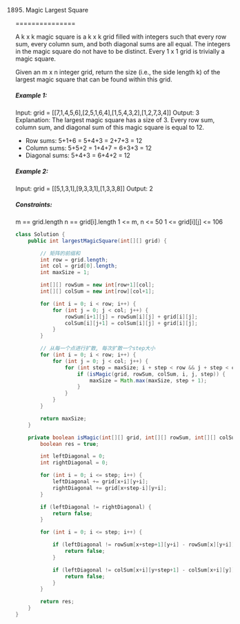 1895. Magic Largest Square

===============

A k x k magic square is a k x k grid filled with integers such that every row sum, every column sum, and both diagonal sums are all equal. The integers in the magic square do not have to be distinct. Every 1 x 1 grid is trivially a magic square.

Given an m x n integer grid, return the size (i.e., the side length k) of the largest magic square that can be found within this grid.

##### Example 1:

Input: grid = [[7,1,4,5,6],[2,5,1,6,4],[1,5,4,3,2],[1,2,7,3,4]]
Output: 3
Explanation: The largest magic square has a size of 3.
Every row sum, column sum, and diagonal sum of this magic square is equal to 12.

- Row sums: 5+1+6 = 5+4+3 = 2+7+3 = 12
- Column sums: 5+5+2 = 1+4+7 = 6+3+3 = 12
- Diagonal sums: 5+4+3 = 6+4+2 = 12

##### Example 2:

Input: grid = [[5,1,3,1],[9,3,3,1],[1,3,3,8]]
Output: 2

##### Constraints:

m == grid.length
n == grid[i].length
1 <= m, n <= 50
1 <= grid[i][j] <= 106

```java
class Solution {
    public int largestMagicSquare(int[][] grid) {

        // 矩阵的前缀和
        int row = grid.length;
        int col = grid[0].length;
        int maxSize = 1;

        int[][] rowSum = new int[row+1][col];
        int[][] colSum = new int[row][col+1];

        for (int i = 0; i < row; i++) {
            for (int j = 0; j < col; j++) {
                rowSum[i+1][j] = rowSum[i][j] + grid[i][j];
                colSum[i][j+1] = colSum[i][j] + grid[i][j];
            }
        }

        // 从每一个点进行扩散, 每次扩散一个step大小
        for (int i = 0; i < row; i++) {
            for (int j = 0; j < col; j++) {
                for (int step = maxSize; i + step < row && j + step < col; step++) {
                    if (isMagic(grid, rowSum, colSum, i, j, step)) {
                        maxSize = Math.max(maxSize, step + 1);
                    }
                }
            }
        }

        return maxSize;
    }

    private boolean isMagic(int[][] grid, int[][] rowSum, int[][] colSum, int x, int y, int step) {
        boolean res = true;

        int leftDiagonal = 0;
        int rightDiagonal = 0;

        for (int i = 0; i <= step; i++) {
            leftDiagonal += grid[x+i][y+i];
            rightDiagonal += grid[x+step-i][y+i];
        }

        if (leftDiagonal != rightDiagonal) {
            return false;
        }

        for (int i = 0; i <= step; i++) {

            if (leftDiagonal != rowSum[x+step+1][y+i] - rowSum[x][y+i]) {
                return false;
            }

            if (leftDiagonal != colSum[x+i][y+step+1] - colSum[x+i][y]) {
                return false;
            }
        }

        return res;
    }
}
```


